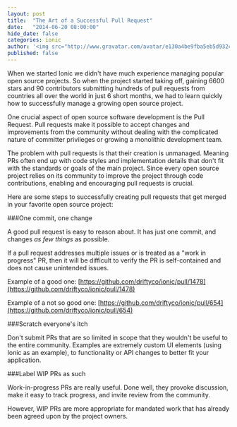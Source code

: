 ```yaml
---
layout: post
title:  "The Art of a Successful Pull Request"
date:   "2014-06-20 08:00:00"
hide_date: false
categories: ionic
author: '<img src="http://www.gravatar.com/avatar/e130a4be9fba5eb5d932c813fbe3a58d?s=48&amp;d=mm" class="author-icon"><a href="http://twitter.com/maxlynch" target="_blank">@maxlynch</a>'
published: false
---
```


When we started Ionic we didn't have much experience managing popular open source projects. So when the project started taking off, gaining 6600 stars and 90 contributors submitting hundreds of pull requests from countries all over the world in just 6 short months, we had to learn quickly how to successfully manage a growing open source project.

<!--
One huge innovation in open source in the last several years has been the Pull Request. The idea behind a Pull Request is that an open source project can accept changes and improvements from anyone all over the world, without managing the complexities of contributor access and forming monolithic development teams.

To create a pull request on GitHub, for example, a developer just has to "fork" the code, make their changes, and submit the Pull Request back to the official repository, essentially requesting that we "pull" in their changes into the official repo.
-->

One crucial aspect of open source software development is the Pull Request. Pull requests make it possible to accept changes and improvements from the community without dealing with the complicated nature of committer privileges or growing a monolithic development team.

The problem with pull requests is that their creation is unmanaged. Meaning PRs often end up with code styles and implementation details that don't fit with the standards or goals of the main project. Since every open source project relies on its community to improve the project through code contributions, enabling and encouraging pull requests is crucial.

Here are some steps to successfully creating pull requests that get merged in your favorite open source project:

###One commit, one change

A good pull request is easy to reason about. It has just one commit, and changes *as few things* as possible.

If a pull request addresses multiple issues or is treated as a "work in progress" PR, then it will be difficult to verify the PR is self-contained and does not cause unintended issues.

Example of a good one: [https://github.com/driftyco/ionic/pull/1478](https://github.com/driftyco/ionic/pull/1478)

Example of a not so good one:  [https://github.com/driftyco/ionic/pull/654](https://github.com/driftyco/ionic/pull/654)

###Scratch everyone's itch

Don't submit PRs that are so limited in scope that they wouldn't be useful to the entire community. Examples are extremely custom UI elements (using Ionic as an example), to functionality or API changes to better fit your application.

###Label WIP PRs as such

Work-in-progress PRs are really useful. Done well, they provoke discussion, make it easy to track progress, and invite review from the community.

However, WIP PRs are more appropriate for mandated work that has already been agreed upon by the project owners. 
